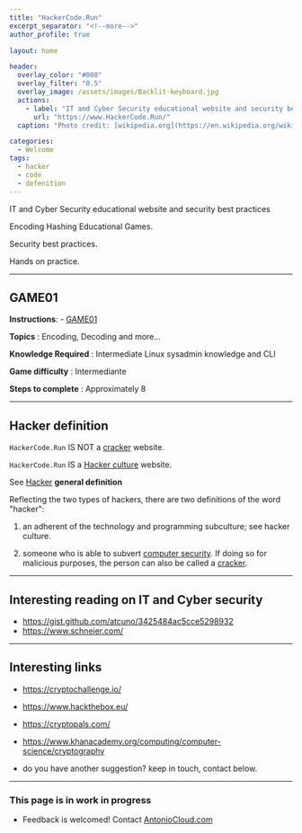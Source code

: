 ```yaml
---
title: "HackerCode.Run"
excerpt_separator: "<!--more-->"
author_profile: true

layout: home

header:
  overlay_color: "#000"
  overlay_filter: "0.5"
  overlay_image: /assets/images/Backlit-keyboard.jpg
  actions:
    - label: "IT and Cyber Security educational website and security best practices"
      url: "https://www.HackerCode.Run/"
  caption: "Photo credit: [wikipedia.org](https://en.wikipedia.org/wiki/Main_Page)"

categories:
  - Welcome
tags:
  - hacker
  - code
  - defenition
---
```


IT and Cyber Security educational website and security best practices

Encoding Hashing Educational Games.

Security best practices.

Hands on practice.

---

## GAME01

**Instructions**: - [GAME01](./game01/)

**Topics** : Encoding, Decoding and more...

**Knowledge Required** : Intermediate Linux sysadmin knowledge and CLI

**Game difficulty** : Intermediante

**Steps to complete** : Approximately 8

---

## Hacker definition

`HackerCode.Run` IS NOT a [cracker](https://en.wikipedia.org/wiki/Security_hacker) website.

`HackerCode.Run` IS a [Hacker culture](https://en.wikipedia.org/wiki/Hacker_culture) website.
<!--more-->
See [Hacker](https://en.wikipedia.org/wiki/Hacker) **general definition**

Reflecting the two types of hackers, there are two definitions of the word "hacker":

1) an adherent of the technology and programming subculture; see hacker culture.

2) someone who is able to subvert [computer security](https://en.wikipedia.org/wiki/Computer_security). If doing so for malicious purposes, the person can also be called a [cracker](https://en.wikipedia.org/wiki/Security_hacker).

---

## Interesting reading on IT and Cyber security

- <https://gist.github.com/atcuno/3425484ac5cce5298932>
- <https://www.schneier.com/>

---

## Interesting links

- <https://cryptochallenge.io/>

- <https://www.hackthebox.eu/>

- <https://cryptopals.com/>

- <https://www.khanacademy.org/computing/computer-science/cryptography>

- do you have another suggestion? keep in touch, contact below.

---

### This page is in work in progress

- Feedback is welcomed! Contact [AntonioCloud.com](https://www.AntonioCloud.com)
